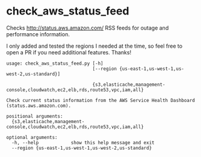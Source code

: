 check_aws_status_feed
=====================

Checks http://status.aws.amazon.com/ RSS feeds for outage and performance information.

I only added and tested the regions I needed at the time, so feel free to open a PR if you need additional features. Thanks!

```
usage: check_aws_status_feed.py [-h]
                                [--region {us-east-1,us-west-1,us-west-2,us-standard}]

                                {s3,elasticache,management-console,cloudwatch,ec2,elb,rds,route53,vpc,iam,all}

Check current status information from the AWS Service Health Dashboard
(status.aws.amazon.com).

positional arguments:
  {s3,elasticache,management-console,cloudwatch,ec2,elb,rds,route53,vpc,iam,all}

optional arguments:
  -h, --help            show this help message and exit
  --region {us-east-1,us-west-1,us-west-2,us-standard}
```

